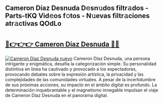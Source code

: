 ## Cameron Díaz Desnuda D𝚎sn𝚞dos filtr𝚊dos - Parts-tKQ Vid𝚎os f𝚘tos - N𝚞evas filtr𝚊ciones atr𝚊ctivas QOdLo

# <h2><a href="http://mb5cubj.tromn.icu/?c=Cameron+D%c3%adaz+Desnuda">🔗👉👉👉 Cameron Díaz Desnuda 🔗🔗</a></h2>

[![Cameron Díaz Desnuda nuevo](https://i.imgur.com/pEAQMta.gif)](http://mb5cubj.tromn.icu/?c=Cameron+D%c3%adaz+Desnuda)
Cameron Díaz Desnuda, una persona intrigante y enigmática, desafía la categorización simple. Su personalidad distintiva en línea ha cautivado y provocado a los espectadores, provocando debates sobre la expresión artística, la privacidad y las complejidades de las comunidades virtuales. A pesar de la incertidumbre de sus próximas acciones, su impacto en el ámbito digital es profundo. La determinación inquebrantable y el magnetismo innegable impulsan el viaje de Cameron Díaz Desnuda en el panorama digital.
